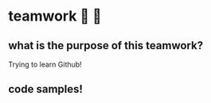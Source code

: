 # teamwork 📕 📒

## what is the purpose of this teamwork?

Trying to learn Github!

## code samples!
